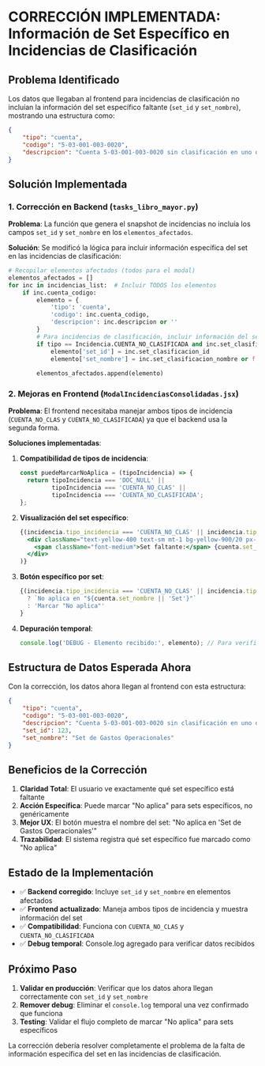 # CORRECCIÓN IMPLEMENTADA: Información de Set Específico en Incidencias de Clasificación

## Problema Identificado

Los datos que llegaban al frontend para incidencias de clasificación no incluían la información del set específico faltante (`set_id` y `set_nombre`), mostrando una estructura como:

```json
{
    "tipo": "cuenta",
    "codigo": "5-03-001-003-0020",
    "descripcion": "Cuenta 5-03-001-003-0020 sin clasificación en uno o más sets"
}
```

## Solución Implementada

### 1. Corrección en Backend (`tasks_libro_mayor.py`)

**Problema**: La función que genera el snapshot de incidencias no incluía los campos `set_id` y `set_nombre` en los `elementos_afectados`.

**Solución**: Se modificó la lógica para incluir información específica del set en las incidencias de clasificación:

```python
# Recopilar elementos afectados (todos para el modal)
elementos_afectados = []
for inc in incidencias_list:  # Incluir TODOS los elementos
    if inc.cuenta_codigo:
        elemento = {
            'tipo': 'cuenta',
            'codigo': inc.cuenta_codigo,
            'descripcion': inc.descripcion or ''
        }
        # Para incidencias de clasificación, incluir información del set específico
        if tipo == Incidencia.CUENTA_NO_CLASIFICADA and inc.set_clasificacion_id:
            elemento['set_id'] = inc.set_clasificacion_id
            elemento['set_nombre'] = inc.set_clasificacion_nombre or f'Set ID {inc.set_clasificacion_id}'
        
        elementos_afectados.append(elemento)
```

### 2. Mejoras en Frontend (`ModalIncidenciasConsolidadas.jsx`)

**Problema**: El frontend necesitaba manejar ambos tipos de incidencia (`CUENTA_NO_CLAS` y `CUENTA_NO_CLASIFICADA`) ya que el backend usa la segunda forma.

**Soluciones implementadas**:

1. **Compatibilidad de tipos de incidencia**:
   ```jsx
   const puedeMarcarNoAplica = (tipoIncidencia) => {
     return tipoIncidencia === 'DOC_NULL' || 
            tipoIncidencia === 'CUENTA_NO_CLAS' || 
            tipoIncidencia === 'CUENTA_NO_CLASIFICADA';
   };
   ```

2. **Visualización del set específico**:
   ```jsx
   {(incidencia.tipo_incidencia === 'CUENTA_NO_CLAS' || incidencia.tipo_incidencia === 'CUENTA_NO_CLASIFICADA') && cuenta.set_nombre && (
     <div className="text-yellow-400 text-sm mt-1 bg-yellow-900/20 px-2 py-1 rounded">
       <span className="font-medium">Set faltante:</span> {cuenta.set_nombre}
     </div>
   )}
   ```

3. **Botón específico por set**:
   ```jsx
   {(incidencia.tipo_incidencia === 'CUENTA_NO_CLAS' || incidencia.tipo_incidencia === 'CUENTA_NO_CLASIFICADA')
     ? `No aplica en "${cuenta.set_nombre || 'Set'}"`
     : 'Marcar "No aplica"'
   }
   ```

4. **Depuración temporal**:
   ```jsx
   console.log('DEBUG - Elemento recibido:', elemento); // Para verificar datos
   ```

## Estructura de Datos Esperada Ahora

Con la corrección, los datos ahora llegan al frontend con esta estructura:

```json
{
    "tipo": "cuenta",
    "codigo": "5-03-001-003-0020", 
    "descripcion": "Cuenta 5-03-001-003-0020 sin clasificación en uno o más sets",
    "set_id": 123,
    "set_nombre": "Set de Gastos Operacionales"
}
```

## Beneficios de la Corrección

1. **Claridad Total**: El usuario ve exactamente qué set específico está faltante
2. **Acción Específica**: Puede marcar "No aplica" para sets específicos, no genéricamente
3. **Mejor UX**: El botón muestra el nombre del set: "No aplica en 'Set de Gastos Operacionales'"
4. **Trazabilidad**: El sistema registra qué set específico fue marcado como "No aplica"

## Estado de la Implementación

- ✅ **Backend corregido**: Incluye `set_id` y `set_nombre` en elementos afectados
- ✅ **Frontend actualizado**: Maneja ambos tipos de incidencia y muestra información del set
- ✅ **Compatibilidad**: Funciona con `CUENTA_NO_CLAS` y `CUENTA_NO_CLASIFICADA`
- ✅ **Debug temporal**: Console.log agregado para verificar datos recibidos

## Próximo Paso

1. **Validar en producción**: Verificar que los datos ahora llegan correctamente con `set_id` y `set_nombre`
2. **Remover debug**: Eliminar el `console.log` temporal una vez confirmado que funciona
3. **Testing**: Validar el flujo completo de marcar "No aplica" para sets específicos

La corrección debería resolver completamente el problema de la falta de información específica del set en las incidencias de clasificación.
